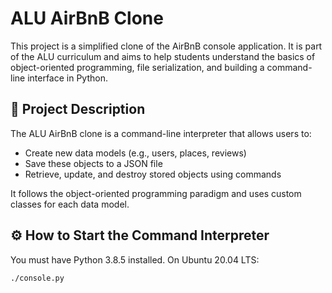 # ALU AirBnB Clone

This project is a simplified clone of the AirBnB console application. It is part of the ALU curriculum and aims to help students understand the basics of object-oriented programming, file serialization, and building a command-line interface in Python.

## 📜 Project Description

The ALU AirBnB clone is a command-line interpreter that allows users to:
- Create new data models (e.g., users, places, reviews)
- Save these objects to a JSON file
- Retrieve, update, and destroy stored objects using commands

It follows the object-oriented programming paradigm and uses custom classes for each data model.

## ⚙️ How to Start the Command Interpreter

You must have Python 3.8.5 installed. On Ubuntu 20.04 LTS:

```bash
./console.py
